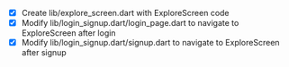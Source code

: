 - [x] Create lib/explore_screen.dart with ExploreScreen code
- [x] Modify lib/login_signup.dart/login_page.dart to navigate to ExploreScreen after login
- [x] Modify lib/login_signup.dart/signup.dart to navigate to ExploreScreen after signup
